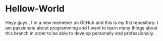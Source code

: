 # Hellow-World
Heyy guys , I'm a new memeber on GitHub and this is my fist repository.
I am passionate about programming and I want to learn many things about this branch in order to be able to develop personally and professionally.
 
